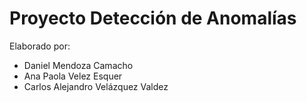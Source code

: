 # Proyecto Detección de Anomalías
Elaborado por:
*   Daniel Mendoza Camacho
*   Ana Paola Velez Esquer
*   Carlos Alejandro Velázquez Valdez
